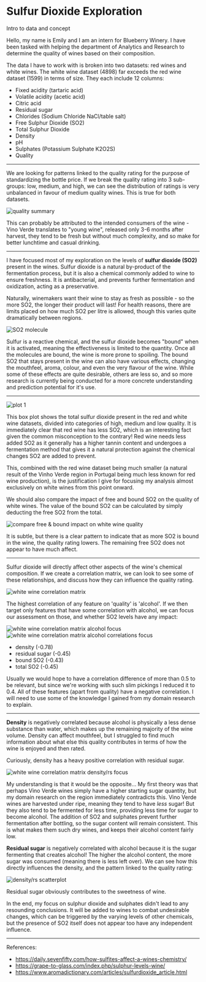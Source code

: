 # Sulfur Dioxide Exploration

Intro to data and concept

Hello, my name is Emily and I am an intern for Blueberry Winery. I have been tasked with helping the department of Analytics and Research to determine the quality of wines based on their composition.

The data I have to work with is broken into two datasets: red wines and white wines. The white wine dataset (4898) far exceeds the red wine dataset (1599) in terms of size. They each include 12 columns: 

- Fixed acidity (tartaric acid)
- Volatile acidity (acetic acid)
- Citric acid 
- Residual sugar
- Chlorides (Sodium Chloride NaCl/table salt)
- Free Sulphur Dioxide (SO2)
- Total Sulphur Dioxide
- Density
- pH
- Sulphates (Potassium Sulphate K2O2S)
- Quality

----

We are looking for patterns linked to the quality rating for the purpose of standardizing the bottle price. If we break the quality rating into 3 sub-groups: low, medium, and high, we can see the distribution of ratings is very unbalanced in favour of medium quality wines. This is true for both datasets.

![quality summary](assets/red-white-quality-summary.png)

This can probably be attributed to the intended consumers of the wine - Vino Verde translates to "young wine", released only 3-6 months after harvest, they tend to be fresh but without much complexity, and so make for better lunchtime and casual drinking. 

---

I have focused most of my exploration on the levels of **sulfur dioxide (SO2)** present in the wines. Sulfur dioxide is a natural by-product of the fermentation process, but it is also a chemical commonly added to wine to ensure freshness. It is antibacterial, and prevents further fermentation and oxidization, acting as a preservative. 

Naturally, winemakers want their wine to stay as fresh as possible - so the more SO2, the longer their product will last! For health reasons, there are limits placed on how much SO2 per litre is allowed, though this varies quite dramatically between regions.

![SO2 molecule](assets/SO2_molecule.png)

Sulfur is a reactive chemical, and the sulfur dioxide becomes "bound" when it is activated, meaning the effectiveness is limited to the quantity. Once all the molecules are bound, the wine is more prone to spoiling. The bound SO2 that stays present in the wine can also have various effects, changing the mouthfeel, aroma, colour, and even the very flavour of the wine. While some of these effects are quite desirable, others are less so, and so more research is currently being conducted for a more concrete understanding and prediction potential for it's use.

---

![plot 1](assets/boxplot-combined-quality-total.png)

This box plot shows the total sulfur dioxide present in the red and white wine datasets, divided into categories of high, medium and low quality. It is immediately clear that red wine has less SO2, which is an interesting fact given the common misconception to the contrary! Red wine needs less added SO2 as it generally has a higher tannin content and undergoes a fermentation method that gives it a natural protection against the chemical changes SO2 are added to prevent. 

This, combined with the red wine dataset being much smaller (a natural result of the Vinho Verde region in Portugal being much less known for red wine production), is the justification I give for focusing my analysis almost exclusively on white wines from this point onward.

We should also compare the impact of free and bound SO2 on the quality of white wines. The value of the bound SO2 can be calculated by simply deducting the free SO2 from the total.

![compare free & bound impact on white wine quality](assets/compare-free-bound-SO2-between-hml-quality-white.png)

It is subtle, but there is a clear pattern to indicate that as more SO2 is bound in the wine, the quality rating lowers. The remaining free SO2 does not appear to have much affect. 

---

Sulfur dioxide will directly affect other aspects of the wine's chemical composition. If we create a correlation matrix, we can look to see some of these relationships, and discuss how they can influence the quality rating.

![white wine correlation matrix](assets/white-correlation-matrix.png) 

The highest correlation of any feature on 'quality' is 'alcohol'. If we then target only features that have some correlation with alcohol, we can focus our assessment on those, and whether SO2 levels have any impact:

![white wine correlation matrix alcohol focus](assets/white-correlation-matrix-alcohol-focus.png)
![white wine correlation matrix alcohol correlations focus](assets/white-correlation-matrix-alcohol-extended-focus.png)

- density (-0.78)
- residual sugar (-0.45)
- bound SO2 (-0.43)
- total SO2 (-0.45)

Usually we would hope to have a correlation difference of more than 0.5 to be relevant, but since we're working with such slim pickings I reduced it to 0.4. All of these features (apart from quality) have a negative correlation. I will need to use some of the knowledge I gained from my domain research to explain.

---

**Density** is negatively correlated because alcohol is physically a less dense substance than water, which makes up the remaining majority of the wine volume. Density can affect mouthfeel, but I struggled to find much information about what else this quality contributes in terms of how the wine is enjoyed and then rated. 

Curiously, density has a heavy positive correlation with residual sugar. 

![white wine correlation matrix density/rs focus](assets/white-correlation-matrix-density-rs.png)

My understanding is that it would be the opposite... My first theory was that perhaps Vino Verde wines simply have a higher starting sugar quantity, but my domain research on the region immediately contradicts this. Vino Verde wines are harvested under ripe, meaning they tend to have _less_ sugar! But they also tend to be fermented for less time, providing less time for sugar to become alcohol. The addition of SO2 and sulphates prevent further fermentation after bottling, so the sugar content will remain consistent. This is what makes them such dry wines, and keeps their alcohol content fairly low. 

**Residual sugar** is negatively correlated with alcohol because it is the sugar fermenting that creates alcohol! The higher the alcohol content, the more sugar was consumed (meaning there is less left over). We can see how this directly influences the density, and the pattern linked to the quality rating:

![density/rs scatterplot](assets/residual-sugar-density-comparision.png)

Residual sugar obviously contributes to the sweetness of wine. 

In the end, my focus on sulphur dioxide and sulphates didn't lead to any resounding conclusions. It will be added to wines to combat undesirable changes, which can be triggered by the varying levels of other chemicals, but the presence of SO2 itself does not appear too have any independent influence. 

---

References:
- https://daily.sevenfifty.com/how-sulfites-affect-a-wines-chemistry/
- https://grape-to-glass.com/index.php/sulphur-levels-wine/
- https://www.aromadictionary.com/articles/sulfurdioxide_article.html